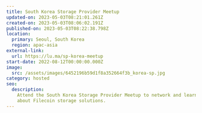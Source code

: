```yaml
---
title: South Korea Storage Provider Meetup
updated-on: 2023-05-03T08:21:01.261Z
created-on: 2023-05-03T08:06:02.191Z
published-on: 2023-05-03T08:22:38.798Z
location:
  primary: Seoul, South Korea
  region: apac-asia
external-link:
  url: https://lu.ma/sp-korea-meetup
start-date: 2022-08-12T00:00:00.000Z
image:
  src: /assets/images/6452196b59d1f8a352664f3b_korea-sp.jpg
category: hosted
seo:
  description:
    Attend the South Korea Storage Provider Meetup to network and learn
    about Filecoin storage solutions.
---
```

